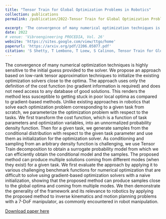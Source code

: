 ```yaml
---
title: "Tensor Train for Global Optimization Problems in Robotics"
collection: publications
permalink: /publication/2022-Tensor Train for Global Optimization Problems in Robotics

excerpt: 'The convergence of many numerical optimization techniques is highly sensitive to the initial guess provided to the solver. We propose an approach based on low-rank tensor approximation techniques to initialize the existing optimization solvers close to the optima. The approach uses only the definition of the cost function (no gradient information is required) and does not need access to any database of good solutions. This renders the method less susceptible to getting stuck in poor local optima as compared to gradient-based methods. Unlike existing approaches in robotics that solve each optimization problem corresponding to a given task from scratch, we parameterize the optimization problem with respect to the tasks. We first transform the cost function, which is a function of task parameters and optimization variables, into an unnormalized probability density function. Then for a given task, we generate samples from the conditional distribution with respect to the given task parameter and use them as initialization for the optimization solver. As conditioning and sampling from an arbitrary density function is challenging, we use Tensor Train decomposition to obtain a surrogate probability model from which we can efficiently obtain the conditional model and the samples. The proposed method can produce multiple solutions coming from different modes (when they exist) for a given task. We first evaluate the approach by applying it to various challenging benchmark functions for numerical optimization that are difficult to solve using gradient-based optimization solvers with a naive initialization, showing that the proposed method can produce samples close to the global optima and coming from multiple modes. We then demonstrate the generality of the framework and its relevance to robotics by applying the proposed method to inverse kinematics and motion planning problems with a 7-DoF manipulator, as commonly encountered in robot manipulation.'
date: 2022
# venue: 'Vibroengineering PROCEDIA, Vol. 26'
website: 'https://sites.google.com/view/ttgo/home'
paperurl: 'https://arxiv.org/pdf/2206.05077.pdf'
citation: 'S Shetty, T Lembono, T Loew, S Calinon, Tensor Train for Global Optimization Problems in Robotics, arXiv:2206.05077'
---
```


The convergence of many numerical optimization techniques is highly sensitive to the initial guess provided to the solver. We propose an approach based on low-rank tensor approximation techniques to initialize the existing optimization solvers close to the optima. The approach uses only the definition of the cost function (no gradient information is required) and does not need access to any database of good solutions. This renders the method less susceptible to getting stuck in poor local optima as compared to gradient-based methods. Unlike existing approaches in robotics that solve each optimization problem corresponding to a given task from scratch, we parameterize the optimization problem with respect to the tasks. We first transform the cost function, which is a function of task parameters and optimization variables, into an unnormalized probability density function. Then for a given task, we generate samples from the conditional distribution with respect to the given task parameter and use them as initialization for the optimization solver. As conditioning and sampling from an arbitrary density function is challenging, we use Tensor Train decomposition to obtain a surrogate probability model from which we can efficiently obtain the conditional model and the samples. The proposed method can produce multiple solutions coming from different modes (when they exist) for a given task. We first evaluate the approach by applying it to various challenging benchmark functions for numerical optimization that are difficult to solve using gradient-based optimization solvers with a naive initialization, showing that the proposed method can produce samples close to the global optima and coming from multiple modes. We then demonstrate the generality of the framework and its relevance to robotics by applying the proposed method to inverse kinematics and motion planning problems with a 7-DoF manipulator, as commonly encountered in robot manipulation.

[Download paper here](https://github.com/SuhanNShetty/SuhanNShetty.github.io/files/pdf/2022_TTGO.pdf)

<!-- Recommended citation: 

**Cite as**: 

Ma, J., Shang, P., Lu, C., Meraghni, S., Benaggoune, K., Zuluaga, J., Zerhouni, N., Devalland, C. and Al Masry, Z., 2019. A portable breast cancer detection system based on smartphone with infrared camera. Vibroengineering PROCEDIA, 26, pp.57-63.
{: .notice}


- BibTeX:

<pre>
@article{ma2019portable,
  title={A portable breast cancer detection system based on smartphone with infrared camera},
  author={Ma, Jian and Shang, Pengchao and Lu, Chen and Meraghni, Safa and Benaggoune, Khaled and Zuluaga, Juan and Zerhouni, Noureddine and Devalland, Christine and Al Masry, Zeina},
  journal={Vibroengineering PROCEDIA},
  volume={26},
  pages={57--63},
  year={2019},
  publisher={JVE International Ltd.}
}
</pre> -->